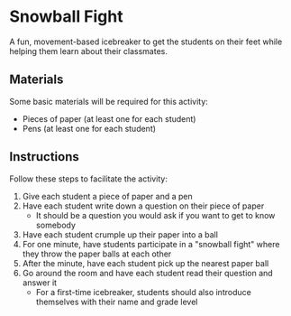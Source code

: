 # Snowball Fight
A fun, movement-based icebreaker to get the students on their feet while helping them learn about their classmates.

## Materials
Some basic materials will be required for this activity:

- Pieces of paper (at least one for each student)
- Pens (at least one for each student)

## Instructions
Follow these steps to facilitate the activity:

1. Give each student a piece of paper and a pen
1. Have each student write down a question on their piece of paper
    - It should be a question you would ask if you want to get to know somebody
1. Have each student crumple up their paper into a ball
1. For one minute, have students participate in a "snowball fight" where they throw the paper balls at each other
1. After the minute, have each student pick up the nearest paper ball
1. Go around the room and have each student read their question and answer it
    - For a first-time icebreaker, students should also introduce themselves with their name and grade level
